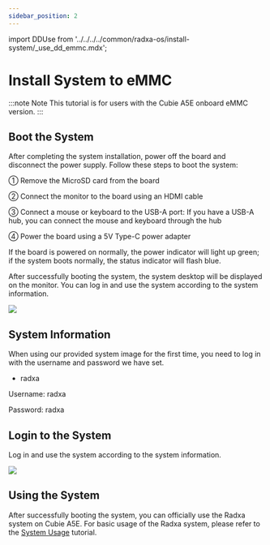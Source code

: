 ```yaml
---
sidebar_position: 2
---
```


import DDUse from '../../../../common/radxa-os/install-system/\_use_dd_emmc.mdx';

# Install System to eMMC

:::note Note
This tutorial is for users with the Cubie A5E onboard eMMC version.
:::

<DDUse tag="emmc_board" board="cubie-a5e" download_url="https://github.com/radxa-build/radxa-cubie-a5e/releases/download/rsdk-b1/radxa-cubie-a5e_bullseye_kde_b1.output_512.img.xz" path_to_image_unxz="radxa-cubie-a5e_bullseye_kde_b1.output_512.img.xz" path_to_image="radxa-cubie-a5e_bullseye_kde_b1.output_512.img"  />

## Boot the System

After completing the system installation, power off the board and disconnect the power supply. Follow these steps to boot the system:

① Remove the MicroSD card from the board

② Connect the monitor to the board using an HDMI cable

③ Connect a mouse or keyboard to the USB-A port: If you have a USB-A hub, you can connect the mouse and keyboard through the hub

④ Power the board using a 5V Type-C power adapter

If the board is powered on normally, the power indicator will light up green; if the system boots normally, the status indicator will flash blue.

After successfully booting the system, the system desktop will be displayed on the monitor. You can log in and use the system according to the system information.

<div style={{ textAlign: "center" }}>
  <img
    src="/en/img/common/radxa-os/system-config/vnc-debian11-succ.webp"
    style={{ width: "100%", maxWidth: "1200px" }}
  />
</div>

## System Information

When using our provided system image for the first time, you need to log in with the username and password we have set.

- radxa

Username: radxa

Password: radxa

## Login to the System

Log in and use the system according to the system information.

<div style={{ textAlign: "center" }}>
  <img
    src="/en/img/common/radxa-os/system-config/vnc-debian11-desktop.webp"
    style={{ width: "100%", maxWidth: "1200px" }}
  />
</div>

## Using the System

After successfully booting the system, you can officially use the Radxa system on Cubie A5E. For basic usage of the Radxa system, please refer to the [System Usage](../../system-config) tutorial.
